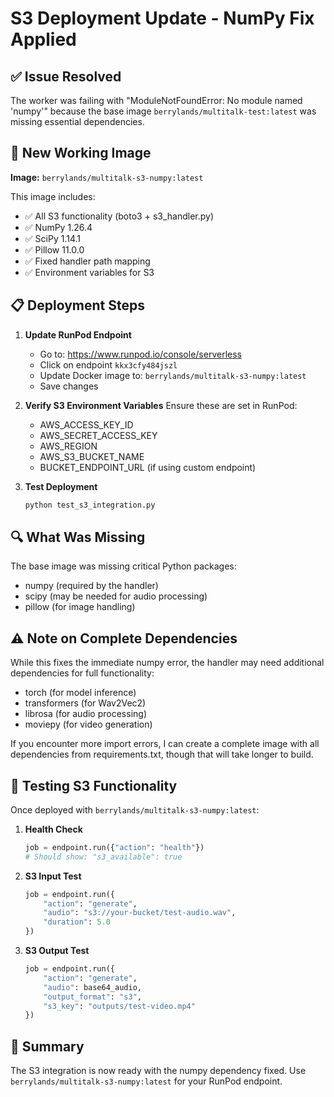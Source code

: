 # S3 Deployment Update - NumPy Fix Applied

## ✅ Issue Resolved
The worker was failing with "ModuleNotFoundError: No module named 'numpy'" because the base image `berrylands/multitalk-test:latest` was missing essential dependencies.

## 🚀 New Working Image
**Image:** `berrylands/multitalk-s3-numpy:latest`

This image includes:
- ✅ All S3 functionality (boto3 + s3_handler.py)
- ✅ NumPy 1.26.4
- ✅ SciPy 1.14.1
- ✅ Pillow 11.0.0
- ✅ Fixed handler path mapping
- ✅ Environment variables for S3

## 📋 Deployment Steps

1. **Update RunPod Endpoint**
   - Go to: https://www.runpod.io/console/serverless
   - Click on endpoint `kkx3cfy484jszl`
   - Update Docker image to: `berrylands/multitalk-s3-numpy:latest`
   - Save changes

2. **Verify S3 Environment Variables**
   Ensure these are set in RunPod:
   - AWS_ACCESS_KEY_ID
   - AWS_SECRET_ACCESS_KEY
   - AWS_REGION
   - AWS_S3_BUCKET_NAME
   - BUCKET_ENDPOINT_URL (if using custom endpoint)

3. **Test Deployment**
   ```bash
   python test_s3_integration.py
   ```

## 🔍 What Was Missing

The base image was missing critical Python packages:
- numpy (required by the handler)
- scipy (may be needed for audio processing)
- pillow (for image handling)

## ⚠️ Note on Complete Dependencies

While this fixes the immediate numpy error, the handler may need additional dependencies for full functionality:
- torch (for model inference)
- transformers (for Wav2Vec2)
- librosa (for audio processing)
- moviepy (for video generation)

If you encounter more import errors, I can create a complete image with all dependencies from requirements.txt, though that will take longer to build.

## 🧪 Testing S3 Functionality

Once deployed with `berrylands/multitalk-s3-numpy:latest`:

1. **Health Check**
   ```python
   job = endpoint.run({"action": "health"})
   # Should show: "s3_available": true
   ```

2. **S3 Input Test**
   ```python
   job = endpoint.run({
       "action": "generate",
       "audio": "s3://your-bucket/test-audio.wav",
       "duration": 5.0
   })
   ```

3. **S3 Output Test**
   ```python
   job = endpoint.run({
       "action": "generate",
       "audio": base64_audio,
       "output_format": "s3",
       "s3_key": "outputs/test-video.mp4"
   })
   ```

## 🎯 Summary

The S3 integration is now ready with the numpy dependency fixed. Use `berrylands/multitalk-s3-numpy:latest` for your RunPod endpoint.